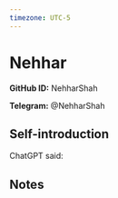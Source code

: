 ```yaml
---
timezone: UTC-5
---
```


# Nehhar

**GitHub ID:** NehharShah

**Telegram:** @NehharShah

## Self-introduction

ChatGPT said:

## Notes

<!-- Content_START -->


<!-- Content_END -->

